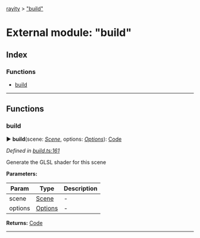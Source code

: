 [rayity](../README.md) > ["build"](../modules/_build_.md)



# External module: "build"

## Index

### Functions

* [build](_build_.md#build)



---
## Functions
<a id="build"></a>

###  build

► **build**(scene: *[Scene](../interfaces/_scene_.scene.md)*, options: *[Options](../interfaces/_options_.options.md)*): [Code](_expression_.md#code)




*Defined in [build.ts:161](https://github.com/gribbet/rayity/blob/4838bef/src/build.ts#L161)*



Generate the GLSL shader for this scene


**Parameters:**

| Param | Type | Description |
| ------ | ------ | ------ |
| scene | [Scene](../interfaces/_scene_.scene.md)   |  - |
| options | [Options](../interfaces/_options_.options.md)   |  - |





**Returns:** [Code](_expression_.md#code)





___


